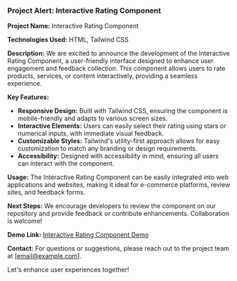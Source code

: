 ### Project Alert: Interactive Rating Component

**Project Name:** Interactive Rating Component

**Technologies Used:** HTML, Tailwind CSS

**Description:**
We are excited to announce the development of the Interactive Rating Component, a user-friendly interface designed to enhance user engagement and feedback collection. This component allows users to rate products, services, or content interactively, providing a seamless experience.

**Key Features:**
- **Responsive Design:** Built with Tailwind CSS, ensuring the component is mobile-friendly and adapts to various screen sizes.
- **Interactive Elements:** Users can easily select their rating using stars or numerical inputs, with immediate visual feedback.
- **Customizable Styles:** Tailwind's utility-first approach allows for easy customization to match any branding or design requirements.
- **Accessibility:** Designed with accessibility in mind, ensuring all users can interact with the component.

**Usage:**
The Interactive Rating Component can be easily integrated into web applications and websites, making it ideal for e-commerce platforms, review sites, and feedback forms.

**Next Steps:**
We encourage developers to review the component on our repository and provide feedback or contribute enhancements. Collaboration is welcome!

**Demo Link:** [Interactive Rating Component Demo](#)

**Contact:** For questions or suggestions, please reach out to the project team at [email@example.com].

Let's enhance user experiences together!
